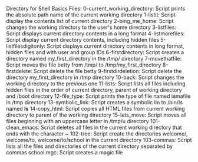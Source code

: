 Directory for Shell Basics Files:
0-current_working_directory: Script prints the absolute path name of the current working directory
1-listit: Script display the contents list of current directory
2-bing_me_home: Script changes the working directory to the user's home directory
3-listfiles: Script displays current directory contents in a long format
4-listmorefiles: Script display current directory contents, including hidden files
5-listfilesdigitonly: Script displays current directory contents in long format, hidden files and with user and group IDs
6-firstdirectory: Script creates a directory named my_first_directory in the /tmp/ directory
7-movethatfile: Script moves the file betty from /tmp/ to /tmp/my_first_directory
8-firstdelete: Script delete the file betty
9-firstdirdeletion: Script delete the directory my_first_directory in /tmp directory
10-back: Script changes the working directory to the previous one
11-lists: Script lists all files including hidden files in the order of current directory, parent of working directory and /boot directory
12-file_type: Script prints the type of file named iamafile in /tmp directory
13-symbolic_link: Script creates a symbolic lin to /bin/ls named __ls__
14-copy_html: Script copies all HTML files from current working directory to parent of the working directory
15-lets_move: Script moves all files beginning with an uppercase letter in /tmp/u directory
101-clean_emacs: Script deletes all files in the current working directory that ends with the character ~
102-tree: Script create the directories welcome/, welcome/to, welcome/to/school in the current directory
103-commas: Script lists all the files and directories of the current directory separated by commas
school.mgc: Script creates a magic file
